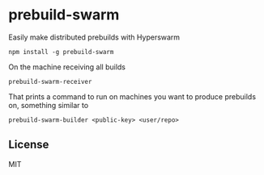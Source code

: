 # prebuild-swarm

Easily make distributed prebuilds with Hyperswarm

```
npm install -g prebuild-swarm
```

On the machine receiving all builds

```
prebuild-swarm-receiver
```

That prints a command to run on machines you want to produce prebuilds on, something similar to

```
prebuild-swarm-builder <public-key> <user/repo>
```

## License

MIT
